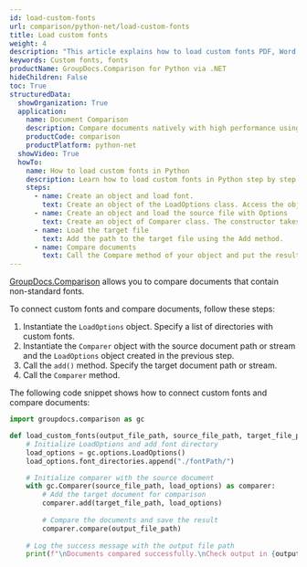 ```yaml
---
id: load-custom-fonts
url: comparison/python-net/load-custom-fonts
title: Load custom fonts
weight: 4
description: "This article explains how to load custom fonts PDF, Word, Excel, PowerPoint documents when using GroupDocs.Comparison for Python via .NET."
keywords: Custom fonts, fonts
productName: GroupDocs.Comparison for Python via .NET
hideChildren: False
toc: True
structuredData:
  showOrganization: True
  application:
    name: Document Comparison
    description: Compare documents natively with high performance using Python language and GroupDocs.Comparison for Python via .NET
    productCode: comparison
    productPlatform: python-net
  showVideo: True
  howTo:
    name: How to load custom fonts in Python
    description: Learn how to load custom fonts in Python step by step
    steps:
      - name: Create an object and load font.
        text: Create an object of the LoadOptions class. Access the object field using the Add method with the path to the font file parameter.
      - name: Create an object and load the source file with Options
        text: Create an object of Comparer class. The constructor takes the source file path parameter and object of LoadOptions. You may specify absolute or relative file paths as per your requirements.
      - name: Load the target file
        text: Add the path to the target file using the Add method.
      - name: Compare documents
        text: Call the Compare method of your object and put the resulting file path parameter and the options object.
---
```


[GroupDocs.Comparison](https://products.groupdocs.com/comparison/python-net) allows you to compare documents that contain non-standard fonts.

To connect custom fonts and compare documents, follow these steps:

1. Instantiate the `LoadOptions`<!--](https://reference.groupdocs.com/comparison/python-net/com.groupdocs.comparison.options.load/loadoptions)--> object. Specify a list of directories with custom fonts.
2. Instantiate the `Comparer`<!--](https://reference.groupdocs.com/comparison/python-net/com.groupdocs.comparison/comparer)--> object with the source document path or stream and the `LoadOptions`<!--](https://reference.groupdocs.com/comparison/python-net/com.groupdocs.comparison.options.load/loadoptions)--> object created in the previous step.
3. Call the `add()`<!--](https://reference.groupdocs.com/comparison/python-net/com.groupdocs.comparison/comparer/#add-java.lang.String-)--> method. Specify the target document path or stream.
4. Call the `Comparer`<!--](https://reference.groupdocs.com/comparison/python-net/com.groupdocs.comparison/comparer)--> method.

The following code snippet shows how to connect custom fonts and compare documents:

```python
import groupdocs.comparison as gc

def load_custom_fonts(output_file_path, source_file_path, target_file_path):
    # Initialize LoadOptions and add font directory
    load_options = gc.options.LoadOptions()
    load_options.font_directories.append("./fontPath/")

    # Initialize comparer with the source document
    with gc.Comparer(source_file_path, load_options) as comparer:
        # Add the target document for comparison
        comparer.add(target_file_path, load_options)
        
        # Compare the documents and save the result
        comparer.compare(output_file_path)
    
    # Log the success message with the output file path
    print(f"\nDocuments compared successfully.\nCheck output in {output_file_path}.")
```